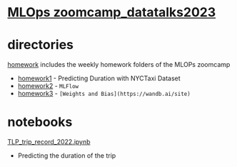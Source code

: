 # [MLOps zoomcamp_datatalks2023](https://github.com/DataTalksClub/mlops-zoomcamp) 

# directories
[homework](/homework) includes the weekly homework folders of the MLOPs zoomcamp

- [homework1](/homework/homework1) - Predicting Duration with NYCTaxi Dataset
- [homework2](/homework/homework2) - `MLFlow`
- [homework3](/homework/homework3) - `[Weights and Bias](https://wandb.ai/site)`
# notebooks
[TLP_trip_record_2022.ipynb](/homework/homework1/TLP_trip_record_2022.ipynb) 
- Predicting the duration of the trip 

